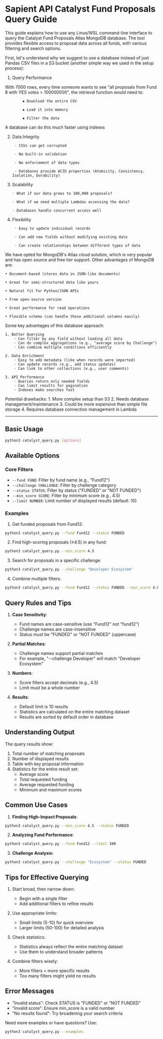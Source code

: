 # Sapient API Catalyst Fund Proposals Query Guide

This guide explains how to use any Linux/WSL command-line interface to query the Catalyst Fund Proposals Atlas MongoDB database. The tool provides flexible access to proposal data across all funds, with various filtering and search options.

First, let's understand why we suggest to use a database instead of just Pandas CSV files in a S3 bucket (another simple way we used in the setup process):

1. Query Performance 
    
With 7000 rows, every time someone wants to see "all proposals from Fund 8 with YES votes > 100000000", the retrieval function would need to: 
        
            ▪ Download the entire CSV 
            
            ▪ Load it into memory 
            
            ▪ Filter the data 
            
A database can do this much faster using indexes 
        
2. Data Integrity 
    
        ◦ CSVs can get corrupted 
        
        ◦ No built-in validation 
        
        ◦ No enforcement of data types 
        
        ◦ Databases provide ACID properties (Atomicity, Consistency, Isolation, Durability) 
        
 3. Scalability 
    
        ◦ What if our data grows to 100,000 proposals? 
        
        ◦ What if we need multiple Lambdas accessing the data? 
        
        ◦ Databases handle concurrent access well 
        
4. Flexibility 
    
        ◦ Easy to update individual records 
        
        ◦ Can add new fields without modifying existing data 
        
        ◦ Can create relationships between different types of data 
        
We have opted for MongoDB's Atlas cloud solution, which is very popular and has open source and free tier support. Other advantages of MongoDB are:

    • Document-based (stores data in JSON-like documents) 
    
    • Great for semi-structured data like yours 
    
    • Natural fit for Python/JSON APIs 
    
    • Free open-source version 
    
    • Great performance for read operations 
    
    • Flexible schema (can handle those additional columns easily) 

Some key advantages of this database approach:

    1. Better Querying 
        ◦ Can filter by any field without loading all data 
        ◦ Can do complex aggregations (e.g., "average score by Challenge") 
        ◦ Can combine multiple conditions efficiently 
        
    2. Data Enrichment 
        ◦ Easy to add metadata (like when records were imported) 
        ◦ Can update records (e.g., add status updates) 
        ◦ Can link to other collections (e.g., user comments) 
        
    3. API Performance 
        ◦ Queries return only needed fields 
        ◦ Can limit results for pagination 
        ◦ Indexes make searches fast 
        
Potential drawbacks:
    1. More complex setup than S3 
    2. Needs database management/maintenance 
    3. Could be more expensive than simple file storage 
    4. Requires database connection management in Lambda 

***

## Basic Usage

```bash
python3 catalyst_query.py [options]
```

## Available Options

### Core Filters
- `--fund FUND`: Filter by fund name (e.g., "Fund12")
- `--challenge CHALLENGE`: Filter by challenge category
- `--status STATUS`: Filter by status ("FUNDED" or "NOT FUNDED")
- `--min_score SCORE`: Filter by minimum score (e.g., 4.5)
- `--limit NUMBER`: Limit number of displayed results (default: 10)

### Examples

1. Get funded proposals from Fund12:
```bash
python3 catalyst_query.py --fund Fund12 --status FUNDED
```

2. Find high-scoring proposals (≥4.5) in any fund:
```bash
python3 catalyst_query.py --min_score 4.5
```

3. Search for proposals in a specific challenge:
```bash
python3 catalyst_query.py --challenge "Developer Ecosystem"
```

4. Combine multiple filters:
```bash
python3 catalyst_query.py --fund Fund12 --status FUNDED --min_score 4.0
```

## Query Rules and Tips

1. **Case Sensitivity**:
   - Fund names are case-sensitive (use "Fund12" not "fund12")
   - Challenge names are case-insensitive
   - Status must be "FUNDED" or "NOT FUNDED" (uppercase)

2. **Partial Matches**:
   - Challenge names support partial matches
   - For example, "--challenge Developer" will match "Developer Ecosystem"

3. **Numbers**:
   - Score filters accept decimals (e.g., 4.5)
   - Limit must be a whole number

4. **Results**:
   - Default limit is 10 results
   - Statistics are calculated on the entire matching dataset
   - Results are sorted by default order in database

## Understanding Output

The query results show:
1. Total number of matching proposals
2. Number of displayed results
3. Table with key proposal information
4. Statistics for the entire result set:
   - Average score
   - Total requested funding
   - Average requested funding
   - Minimum and maximum scores

## Common Use Cases

1. **Finding High-Impact Proposals**:
```bash
python3 catalyst_query.py --min_score 4.5 --status FUNDED
```

2. **Analyzing Fund Performance**:
```bash
python3 catalyst_query.py --fund Fund12 --limit 100
```

3. **Challenge Analysis**:
```bash
python3 catalyst_query.py --challenge "Ecosystem" --status FUNDED
```

## Tips for Effective Querying

1. Start broad, then narrow down:
   - Begin with a single filter
   - Add additional filters to refine results

2. Use appropriate limits:
   - Small limits (5-10) for quick overview
   - Larger limits (50-100) for detailed analysis

3. Check statistics:
   - Statistics always reflect the entire matching dataset
   - Use them to understand broader patterns

4. Combine filters wisely:
   - More filters = more specific results
   - Too many filters might yield no results

## Error Messages

- "Invalid status": Check STATUS is "FUNDED" or "NOT FUNDED"
- "Invalid score": Ensure min_score is a valid number
- "No results found": Try broadening your search criteria

Need more examples or have questions? Use:
```bash
python3 catalyst_query.py --examples
```
